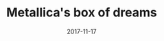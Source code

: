 ﻿---
campaign-uuid: c-c49b35da-4e24-40ab-8119-671d69e3fef7
type: Product
category: Music
date: 2017-11-17
end-date: 2017-12-21
disable-form: false
is_promoted: true
has_entry_page: false
extra-css: ""

logo-left-title: "HMV"
logo-left-href: "https://store.hmv.com/music/vinyl/master-of-puppets-(3)"
logo-left-image: "hmv-logo.png"

banner-img: "hmv-main_image.jpg"
hero-header: "HMV_product"
competition-description: "Metallica have reissued their classic Master of Puppets in lavish vinyl box set form. Yum!"
hero-subheader: ""

title: "Metallica's box of dreams"
bg-image-hero: ""
bg-image-first: ""
bg-image-second: ""

section1-content: >
    <p>0</p>
    <p>0</p>
    <p>0</p>

section2-content: >
    <p>0</p>
    <p>0</p>
    <p>0</p>

entry-title: 
terms-confirmation: >
    
entry-content: >
    <p>0</p>
    <p>0</p>

---